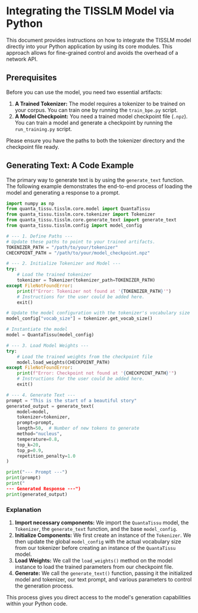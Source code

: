 # Integrating the TISSLM Model via Python

This document provides instructions on how to integrate the TISSLM model directly into your Python application by using its core modules. This approach allows for fine-grained control and avoids the overhead of a network API.

## Prerequisites

Before you can use the model, you need two essential artifacts:

1.  **A Trained Tokenizer:** The model requires a tokenizer to be trained on your corpus. You can train one by running the `train_bpe.py` script.
2.  **A Model Checkpoint:** You need a trained model checkpoint file (`.npz`). You can train a model and generate a checkpoint by running the `run_training.py` script.

Please ensure you have the paths to both the tokenizer directory and the checkpoint file ready.

## Generating Text: A Code Example

The primary way to generate text is by using the `generate_text` function. The following example demonstrates the end-to-end process of loading the model and generating a response to a prompt.

```python
import numpy as np
from quanta_tissu.tisslm.core.model import QuantaTissu
from quanta_tissu.tisslm.core.tokenizer import Tokenizer
from quanta_tissu.tisslm.core.generate_text import generate_text
from quanta_tissu.tisslm.config import model_config

# --- 1. Define Paths ---
# Update these paths to point to your trained artifacts.
TOKENIZER_PATH = "/path/to/your/tokenizer"
CHECKPOINT_PATH = "/path/to/your/model_checkpoint.npz"

# --- 2. Initialize Tokenizer and Model ---
try:
    # Load the trained tokenizer
    tokenizer = Tokenizer(tokenizer_path=TOKENIZER_PATH)
except FileNotFoundError:
    print(f"Error: Tokenizer not found at '{TOKENIZER_PATH}'")
    # Instructions for the user could be added here.
    exit()

# Update the model configuration with the tokenizer's vocabulary size
model_config["vocab_size"] = tokenizer.get_vocab_size()

# Instantiate the model
model = QuantaTissu(model_config)

# --- 3. Load Model Weights ---
try:
    # Load the trained weights from the checkpoint file
    model.load_weights(CHECKPOINT_PATH)
except FileNotFoundError:
    print(f"Error: Checkpoint not found at '{CHECKPOINT_PATH}'")
    # Instructions for the user could be added here.
    exit()

# --- 4. Generate Text ---
prompt = "This is the start of a beautiful story"
generated_output = generate_text(
    model=model,
    tokenizer=tokenizer,
    prompt=prompt,
    length=50,  # Number of new tokens to generate
    method="nucleus",
    temperature=0.8,
    top_k=20,
    top_p=0.9,
    repetition_penalty=1.0
)

print("--- Prompt ---")
print(prompt)
print("
--- Generated Response ---")
print(generated_output)

```

### Explanation

1.  **Import necessary components:** We import the `QuantaTissu` model, the `Tokenizer`, the `generate_text` function, and the base `model_config`.
2.  **Initialize Components:** We first create an instance of the `Tokenizer`. We then update the global `model_config` with the actual vocabulary size from our tokenizer before creating an instance of the `QuantaTissu` model.
3.  **Load Weights:** We call the `load_weights()` method on the model instance to load the trained parameters from our checkpoint file.
4.  **Generate:** We call the `generate_text()` function, passing it the initialized model and tokenizer, our text prompt, and various parameters to control the generation process.

This process gives you direct access to the model's generation capabilities within your Python code.
